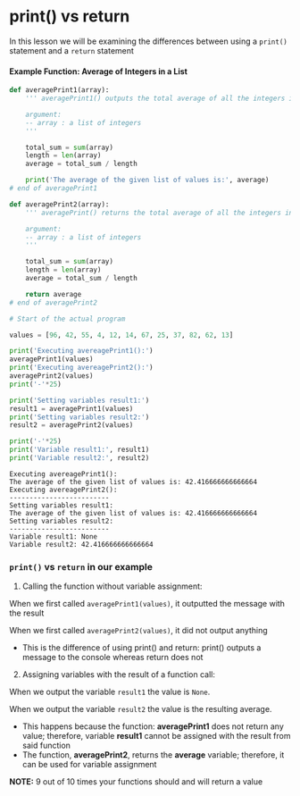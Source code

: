 # print() vs return

In this lesson we will be examining the differences between using a `print()` statement and a `return` statement

#### Example Function: Average of Integers in a List <a href="#example-function-average-of-integers-in-a-list" id="example-function-average-of-integers-in-a-list"></a>

```python
def averagePrint1(array):
    ''' averagePrint1() outputs the total average of all the integers in a list

    argument:
    -- array : a list of integers
    '''

    total_sum = sum(array)
    length = len(array)
    average = total_sum / length

    print('The average of the given list of values is:', average)
# end of averagePrint1

def averagePrint2(array):
    ''' averagePrint() returns the total average of all the integers in a list

    argument:
    -- array : a list of integers
    '''

    total_sum = sum(array)
    length = len(array)
    average = total_sum / length

    return average
# end of averagePrint2

# Start of the actual program

values = [96, 42, 55, 4, 12, 14, 67, 25, 37, 82, 62, 13]

print('Executing avereagePrint1():')
averagePrint1(values)
print('Executing avereagePrint2():')
averagePrint2(values)
print('-'*25)

print('Setting variables result1:')
result1 = averagePrint1(values)
print('Setting variables result2:')
result2 = averagePrint2(values)

print('-'*25)
print('Variable result1:', result1)
print('Variable result2:', result2)
```

```
Executing avereagePrint1():
The average of the given list of values is: 42.416666666666664
Executing avereagePrint2():
-------------------------
Setting variables result1:
The average of the given list of values is: 42.416666666666664
Setting variables result2:
-------------------------
Variable result1: None
Variable result2: 42.416666666666664
```

### `print()` vs `return` in our example <a href="#print-vs-return-in-our-example" id="print-vs-return-in-our-example"></a>

1. Calling the function without variable assignment:

When we first called `averagePrint1(values)`, it outputted the message with the result

When we first called `averagePrint2(values)`, it did not output anything

* This is the difference of using print() and return: print() outputs a message to the console whereas return does not

2. Assigning variables with the result of a function call:

When we output the variable `result1` the value is `None`.

When we output the variable `result2` the value is the resulting average.

* This happens because the function: **averagePrint1** does not return any value; therefore, variable **result1** cannot be assigned with the result from said function
* The function, **averagePrint2**, returns the **average** variable; therefore, it can be used for variable assignment

**NOTE:** 9 out of 10 times your functions should and will return a value
